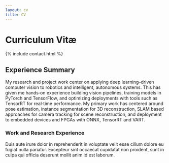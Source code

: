```yaml
---
layout: cv
title: CV
---
```


# Curriculum Vitæ

{% include contact.html %}

## Experience Summary

My research and project work center on applying deep learning–driven computer vision to robotics and intelligent, autonomous systems. This has given me hands‑on experience building vision pipelines, training models in PyTorch and TensorFlow, and optimizing deployments with tools such as TensorRT for real‑time performance. My primary work has centered around pose estimation, instance segmentation for 3D reconstruction, SLAM based approaches for camera tracking for scene reconstruction, and deployment to embedded devices and FPGAs with ONNX, TensorRT and VART.


### Work and Research Experience

Duis aute irure dolor in reprehenderit in voluptate velit esse cillum dolore eu fugiat nulla pariatur. Excepteur sint occaecat cupidatat non proident, sunt in culpa qui officia deserunt mollit anim id est laborum.
